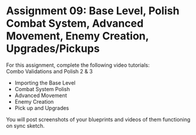# Assignment 09: Base Level, Polish Combat System, Advanced Movement, Enemy Creation, Upgrades/Pickups

<div class="ig-row  ig-published">
<div class="ig-info">
<div class="module-item-title"><span class="item_name">For this assignment, complete the following video tutorials:</span></div>
<div class="module-item-title"><span class="item_name">Combo Validations and Polish 2 &amp; 3</span></div>
<ul>
<li class="module-item-title">Importing the Base Level</li>
<li class="module-item-title">Combat System Polish</li>
<li class="module-item-title">Advanced Movement</li>
<li class="module-item-title">Enemy Creation</li>
<li class="module-item-title">Pick up and Upgrades</li>
</ul>
</div>
</div>
<div class="ig-row  ig-published">
<div class="ig-info">
<div class="module-item-title"><span class="item_name">You will post screenshots of your blueprints and videos of them functioning on sync sketch.&nbsp;</span></div>
</div>
</div>